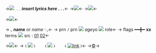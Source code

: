 ->![](https://mikejima.crd.co/assets/images/gallery62/5ed5c1db_original.png?v=16e7e82c) 𓂃 ***insert lyrics here . . .***<-
->![](https://caterpie.crd.co/assets/images/gallery13/a6b9208a.png?v=8cec5808)<-
->![](https://palmbayprep.org/wp-content/uploads/2015/09/user-icon-placeholder.png)<-


->![](https://mikejima.crd.co/assets/images/gallery44/23c3575a_original.png?v=16e7e82c)<-

-> ◟ **name** or *name* `♡`◞<-
-> prn ﾉ prn ![](https://mikejima.crd.co/assets/images/shadow/c6386492_original.gif?v=16e7e82c) *age*yo ![](https://caterpie.crd.co/assets/images/gallery04/d587aaea.gif?v=8cec5808) role<-
-> flags ━━╋━ **xx** terms ![](https://caterpie.crd.co/assets/images/gallery04/8d4217de.gif?v=8cec5808) src : [01](link) [02](link)<-

->![](https://64.media.tumblr.com/43a0ca16f0d7a2bc1851008251c46d2e/0ec54706359ceab6-2a/s400x600/7debf070972bc15e25ae4a1c9226f0fde939401c.pnj)<-
-> ⧼  [![](https://mikejima.crd.co/assets/images/shadow/8d1aadd0_original.png?v=16e7e82c)](link)  ⧽⠀⠀⠀⧼  [![](https://mikejima.crd.co/assets/images/shadow/246d43db_original.png?v=16e7e82c)](link)  ⧽⠀⠀⠀⧼  [![link](https://mikejima.crd.co/assets/images/shadow/c3c935b6_original.png?v=16e7e82c)](link)  ⧽<-
->[©](https://rentry.co/crowtemps)->
